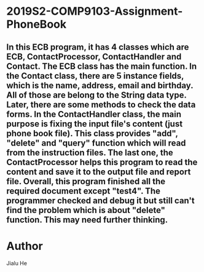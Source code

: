 # 2019S2-COMP9103-Assignment-PhoneBook
In this ECB program, it has 4 classes which are ECB, ContactProcessor, ContactHandler and Contact.
The ECB class has the main function.
In the Contact class, there are 5 instance fields, which is the name, address, email and birthday. All of those are belong to the String data type. Later, there are some methods to check the data forms.
In the ContactHandler class, the main purpose is fixing the input file's content (just phone book file). This class provides "add", "delete" and "query" function which will read from the instruction files.
The last one, the ContactProcessor helps this program to read the content and save it to the output file and report file.
Overall, this program finished all the required document except "test4". The programmer checked and debug it but still can't find the problem which is about "delete" function.
This may need further thinking.
------------------------------------------------------------------------------------------------------------------------------
# Author
Jialu He

